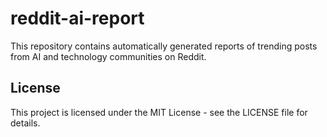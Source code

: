 # reddit-ai-report

This repository contains automatically generated reports of trending posts from AI and technology communities on Reddit.

## License

This project is licensed under the MIT License - see the LICENSE file for details.
